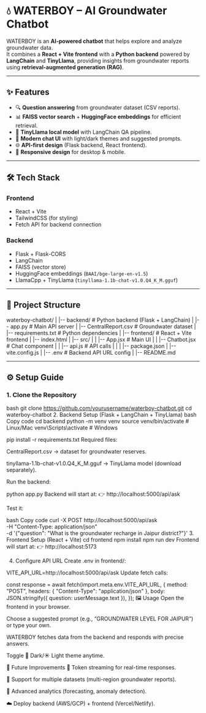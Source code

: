# 💧 WATERBOY – AI Groundwater Chatbot

WATERBOY is an **AI-powered chatbot** that helps explore and analyze groundwater data.  
It combines a **React + Vite frontend** with a **Python backend** powered by **LangChain** and **TinyLlama**, providing insights from groundwater reports using **retrieval-augmented generation (RAG)**.  

---

## ✨ Features
- 🔍 **Question answering** from groundwater dataset (CSV reports).  
- 📊 **FAISS vector search** + **HuggingFace embeddings** for efficient retrieval.  
- 🧠 **TinyLlama local model** with LangChain QA pipeline.  
- 🎨 **Modern chat UI** with light/dark themes and suggested prompts.  
- 🌐 **API-first design** (Flask backend, React frontend).  
- 📱 **Responsive design** for desktop & mobile.  

---

## 🛠️ Tech Stack

### **Frontend**
- React + Vite  
- TailwindCSS (for styling)  
- Fetch API for backend connection  

### **Backend**
- Flask + Flask-CORS  
- LangChain  
- FAISS (vector store)  
- HuggingFace embeddings (`BAAI/bge-large-en-v1.5`)  
- LlamaCpp + TinyLlama (`tinyllama-1.1b-chat-v1.0.Q4_K_M.gguf`)  

---

## 📂 Project Structure
waterboy-chatbot/
|
|-- backend/                         # Python backend (Flask + LangChain)
|   |-- app.py                       # Main API server
|   |-- CentralReport.csv            # Groundwater dataset
|   |-- requirements.txt             # Python dependencies
|
|-- frontend/                        # React + Vite frontend
|   |-- index.html
|   |-- src/
|   |   |-- App.jsx                  # Main UI
|   |   |-- Chatbot.jsx              # Chat component
|   |   |-- api.js                   # API calls
|   |
|   |-- package.json
|   |-- vite.config.js
|   |-- .env                         # Backend API URL config
|
|-- README.md

---

## ⚙️ Setup Guide

### 1. Clone the Repository
bash
git clone https://github.com/yourusername/waterboy-chatbot.git
cd waterboy-chatbot
2. Backend Setup (Flask + LangChain + TinyLlama)
bash
Copy code
cd backend
python -m venv venv
source venv/bin/activate   # Linux/Mac
venv\Scripts\activate      # Windows

pip install -r requirements.txt
Required files:

CentralReport.csv → dataset for groundwater reserves.

tinyllama-1.1b-chat-v1.0.Q4_K_M.gguf → TinyLlama model (download separately).

Run the backend:

python app.py
Backend will start at:
👉 http://localhost:5000/api/ask

Test it:

bash
Copy code
curl -X POST http://localhost:5000/api/ask \
  -H "Content-Type: application/json" \
  -d '{"question": "What is the groundwater recharge in Jaipur district?"}'
3. Frontend Setup (React + Vite)
cd frontend
npm install
npm run dev
Frontend will start at:
👉 http://localhost:5173

4. Configure API URL
Create .env in frontend/:

VITE_API_URL=http://localhost:5000/api/ask
Update fetch calls:

const response = await fetch(import.meta.env.VITE_API_URL, {
  method: "POST",
  headers: { "Content-Type": "application/json" },
  body: JSON.stringify({ question: userMessage.text }),
});
🖼️ Usage
Open the frontend in your browser.

Choose a suggested prompt (e.g., “GROUNDWATER LEVEL FOR JAIPUR”) or type your own.

WATERBOY fetches data from the backend and responds with precise answers.

Toggle 🌙 Dark/☀️ Light theme anytime.

🚀 Future Improvements
🔄 Token streaming for real-time responses.

📑 Support for multiple datasets (multi-region groundwater reports).

🧮 Advanced analytics (forecasting, anomaly detection).

☁️ Deploy backend (AWS/GCP) + frontend (Vercel/Netlify).
